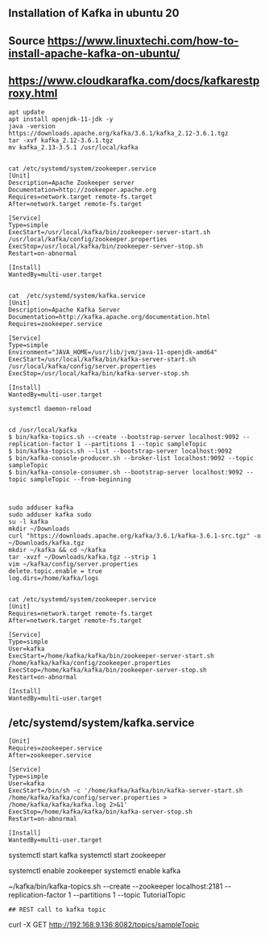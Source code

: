 ## Installation of Kafka in ubuntu 20
## Source https://www.linuxtechi.com/how-to-install-apache-kafka-on-ubuntu/
## https://www.cloudkarafka.com/docs/kafkarestproxy.html
```
apt update
apt install openjdk-11-jdk -y
java -version
https://downloads.apache.org/kafka/3.6.1/kafka_2.12-3.6.1.tgz
tar -xvf kafka_2.12-3.6.1.tgz
mv kafka_2.13-3.5.1 /usr/local/kafka


cat /etc/systemd/system/zookeeper.service
[Unit]
Description=Apache Zookeeper server
Documentation=http://zookeeper.apache.org
Requires=network.target remote-fs.target
After=network.target remote-fs.target

[Service]
Type=simple
ExecStart=/usr/local/kafka/bin/zookeeper-server-start.sh /usr/local/kafka/config/zookeeper.properties
ExecStop=/usr/local/kafka/bin/zookeeper-server-stop.sh
Restart=on-abnormal

[Install]
WantedBy=multi-user.target


cat  /etc/systemd/system/kafka.service
[Unit]
Description=Apache Kafka Server
Documentation=http://kafka.apache.org/documentation.html
Requires=zookeeper.service

[Service]
Type=simple
Environment="JAVA_HOME=/usr/lib/jvm/java-11-openjdk-amd64"
ExecStart=/usr/local/kafka/bin/kafka-server-start.sh /usr/local/kafka/config/server.properties
ExecStop=/usr/local/kafka/bin/kafka-server-stop.sh

[Install]
WantedBy=multi-user.target

systemctl daemon-reload


cd /usr/local/kafka
$ bin/kafka-topics.sh --create --bootstrap-server localhost:9092 --replication-factor 1 --partitions 1 --topic sampleTopic
$ bin/kafka-topics.sh --list --bootstrap-server localhost:9092
$ bin/kafka-console-producer.sh --broker-list localhost:9092 --topic sampleTopic
$ bin/kafka-console-consumer.sh --bootstrap-server localhost:9092 --topic sampleTopic --from-beginning



```

```
sudo adduser kafka
sudo adduser kafka sudo
su -l kafka
mkdir ~/Downloads
curl "https://downloads.apache.org/kafka/3.6.1/kafka-3.6.1-src.tgz" -o ~/Downloads/kafka.tgz
mkdir ~/kafka && cd ~/kafka
tar -xvzf ~/Downloads/kafka.tgz --strip 1
vim ~/kafka/config/server.properties
delete.topic.enable = true
log.dirs=/home/kafka/logs


cat /etc/systemd/system/zookeeper.service
[Unit]
Requires=network.target remote-fs.target
After=network.target remote-fs.target

[Service]
Type=simple
User=kafka
ExecStart=/home/kafka/kafka/bin/zookeeper-server-start.sh /home/kafka/kafka/config/zookeeper.properties
ExecStop=/home/kafka/kafka/bin/zookeeper-server-stop.sh
Restart=on-abnormal

[Install]
WantedBy=multi-user.target
```
##  /etc/systemd/system/kafka.service
```
[Unit]
Requires=zookeeper.service
After=zookeeper.service

[Service]
Type=simple
User=kafka
ExecStart=/bin/sh -c '/home/kafka/kafka/bin/kafka-server-start.sh /home/kafka/kafka/config/server.properties > /home/kafka/kafka/kafka.log 2>&1'
ExecStop=/home/kafka/kafka/bin/kafka-server-stop.sh
Restart=on-abnormal

[Install]
WantedBy=multi-user.target
```
systemctl start kafka
systemctl start zookeeper

systemctl enable zookeeper
systemctl enable kafka

~/kafka/bin/kafka-topics.sh --create --zookeeper localhost:2181 --replication-factor 1 --partitions 1 --topic TutorialTopic
```
## REST call to kafka topic
```
curl -X GET http://192.168.9.136:8082/topics/sampleTopic 
```

